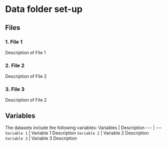 
# Data folder set-up

## Files

### 1. File 1
Description of File 1

### 2. File 2
Description of File 2

### 3. File 3
Description of File 2

## Variables
The datasets include the following variables:
Variables | Description
--- | ---
 `Variable 1` | Variable 1 Description
 `Variable 2` | Variable 2 Description
 `Variable 3` | Variable 3 Description